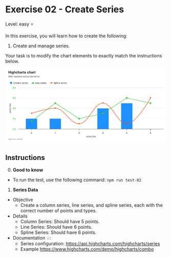 # Exercise 02 - Create Series

Level: easy ⭐

In this exercise, you will learn how to create the following:

1. Create and manage series.

Your task is to modify the chart elements to exactly match the instructions below.

![exercise.png](exercise.png)

## Instructions

0. **Good to know**

- To run the test, use the following command: `npm run test-02`

1. **Series Data**

- Objective
  - Create a column series, line series, and spline series, each with the correct number of points and types.
- Details
  - Column Series: Should have 5 points.
  - Line Series: Should have 6 points.
  - Spline Series: Should have 6 points.
- Documentation 💡:
  - Series configuration: https://api.highcharts.com/highcharts/series
  - Example https://www.highcharts.com/demo/highcharts/combo
